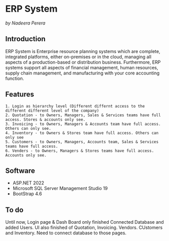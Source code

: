 ERP System
========================================
*by Nadeera Perera*

Introduction
------------

ERP System is Enterprise resource planning systems which are complete, integrated platforms, either on-premises or in the cloud, managing all aspects of a production-based or distribution business. Furthermore, ERP systems support all aspects of financial management, human resources, supply chain management, and manufacturing with your core accounting function.


Features
--------
	1. Login as hierarchy level (Different differnt access to the different different level of the company)
	2. Quotation - to Owners, Managers, Sales & Services teams have full access. Stores & accounts only see.
    3. Invoicing - to Owners, Managers & Accounts team have full access. Others can only see.
    4. Inventory - to Owners & Stores team have full access. Others can only see
    5. Customers - to Owners, Managers, Accounts team, Sales & Services teams have full access. 
    6. Venders - to Owners, Managers & Stores teams have full access. Accounts only see.
	
Software
--------
* ASP.NET 2022
* Microsoft SQL Server Management Studio 19
* BootStrap 4.6

To do
-----
Until now, Login page & Dash Board only finished Connected Database and added Users. UI also finished of Quotation, Invoicing. Vendors. CUstomers and Inventory. Need to connect database to those pages.